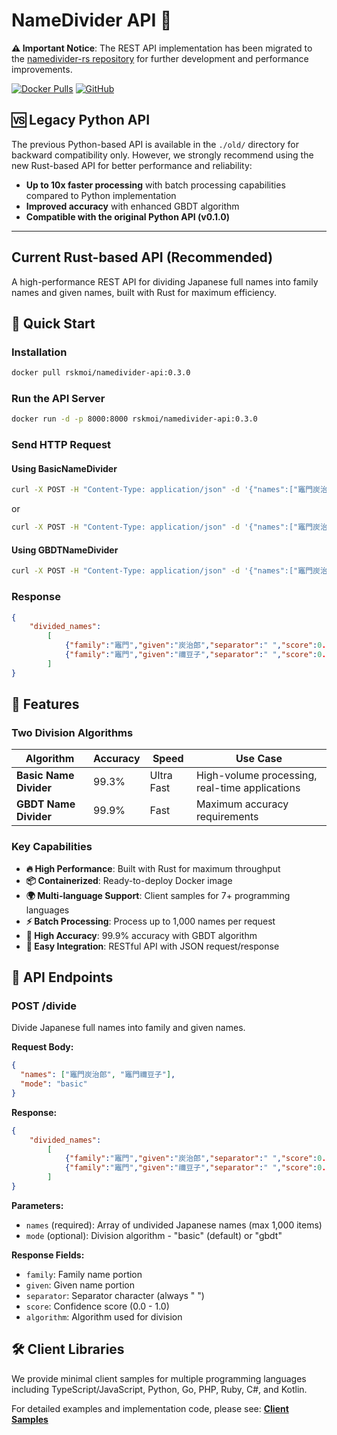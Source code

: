 # NameDivider API 🦒

**⚠️ Important Notice**: The REST API implementation has been migrated to the [namedivider-rs repository](https://github.com/rskmoi/namedivider-rs) for further development and performance improvements.

[![Docker Pulls](https://img.shields.io/docker/pulls/rskmoi/namedivider-api.svg)](https://hub.docker.com/r/rskmoi/namedivider-api)
[![GitHub](https://img.shields.io/github/license/rskmoi/namedivider-rs)](https://github.com/rskmoi/namedivider-rs)

## 🆚 Legacy Python API

The previous Python-based API is available in the `./old/` directory for backward compatibility only. However, we strongly recommend using the new Rust-based API for better performance and reliability:

- **Up to 10x faster processing** with batch processing capabilities compared to Python implementation
- **Improved accuracy** with enhanced GBDT algorithm
- **Compatible with the original Python API (v0.1.0)**

---

## Current Rust-based API (Recommended)

A high-performance REST API for dividing Japanese full names into family names and given names, built with Rust for maximum efficiency.

## 🚀 Quick Start

### Installation

```bash
docker pull rskmoi/namedivider-api:0.3.0
```

### Run the API Server

```bash
docker run -d -p 8000:8000 rskmoi/namedivider-api:0.3.0
```

### Send HTTP Request

#### Using BasicNameDivider

```bash
curl -X POST -H "Content-Type: application/json" -d '{"names":["竈門炭治郎", "竈門禰豆子"]}' localhost:8000/divide
```

or

```bash
curl -X POST -H "Content-Type: application/json" -d '{"names":["竈門炭治郎", "竈門禰豆子"], "mode": "basic"}' localhost:8000/divide
```

#### Using GBDTNameDivider

```bash
curl -X POST -H "Content-Type: application/json" -d '{"names":["竈門炭治郎", "竈門禰豆子"], "mode": "gbdt"}' localhost:8000/divide
```

### Response

```json
{
    "divided_names":
        [
            {"family":"竈門","given":"炭治郎","separator":" ","score":0.3004587452426102,"algorithm":"kanji_feature"},
            {"family":"竈門","given":"禰豆子","separator":" ","score":0.30480429696983175,"algorithm":"kanji_feature"}
        ]
}
```

## 🎯 Features

### Two Division Algorithms

| Algorithm | Accuracy | Speed | Use Case |
|-----------|----------|-------|----------|
| **Basic Name Divider** | 99.3%    | Ultra Fast | High-volume processing, real-time applications |
| **GBDT Name Divider** | 99.9%    | Fast | Maximum accuracy requirements |

### Key Capabilities

- **🔥 High Performance**: Built with Rust for maximum throughput
- **📦 Containerized**: Ready-to-deploy Docker image
- **🌍 Multi-language Support**: Client samples for 7+ programming languages
- **⚡ Batch Processing**: Process up to 1,000 names per request
- **🎯 High Accuracy**: 99.9% accuracy with GBDT algorithm
- **🔧 Easy Integration**: RESTful API with JSON request/response

## 📡 API Endpoints

### POST /divide

Divide Japanese full names into family and given names.

**Request Body:**
```json
{
  "names": ["竈門炭治郎", "竈門禰豆子"],
  "mode": "basic"
}
```

**Response:**
```json
{
    "divided_names":
        [
            {"family":"竈門","given":"炭治郎","separator":" ","score":0.3004587452426102,"algorithm":"kanji_feature"},
            {"family":"竈門","given":"禰豆子","separator":" ","score":0.30480429696983175,"algorithm":"kanji_feature"}
        ]
}
```

**Parameters:**
- `names` (required): Array of undivided Japanese names (max 1,000 items)
- `mode` (optional): Division algorithm - "basic" (default) or "gbdt"

**Response Fields:**
- `family`: Family name portion
- `given`: Given name portion  
- `separator`: Separator character (always " ")
- `score`: Confidence score (0.0 - 1.0)
- `algorithm`: Algorithm used for division

## 🛠️ Client Libraries

We provide minimal client samples for multiple programming languages including TypeScript/JavaScript, Python, Go, PHP, Ruby, C#, and Kotlin.

For detailed examples and implementation code, please see: **[Client Samples](https://github.com/rskmoi/namedivider-rs/tree/main/api/client-samples)**

